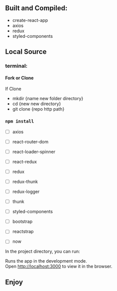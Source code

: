 ## Built and Compiled:
- create-react-app
- axios
- redux 
- styled-components



## Local Source

### terminal:
#### Fork or Clone
 If Clone
- mkdir {name new folder directory}
- cd {new new directory}
- git clone {repo http path}

### `npm install`

 - [ ] axios
 - [ ] react-router-dom
 - [ ] react-loader-spinner
 - [ ] react-redux
 - [ ] redux
 - [ ] redux-thunk
 - [ ] redux-logger
 - [ ] thunk
 - [ ] styled-components
 - [ ] bootstrap
 - [ ] reactstrap
 - [ ] now


In the project directory, you can run:


Runs the app in the development mode.<br />
Open [http://localhost:3000](http://localhost:3000) to view it in the browser.

## Enjoy

